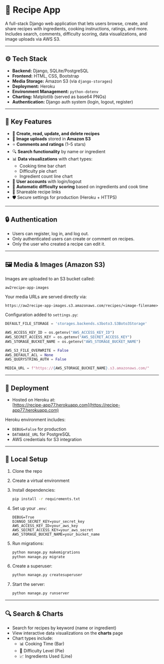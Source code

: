 # 🍲 Recipe App

A full-stack Django web application that lets users browse, create, and share recipes with ingredients, cooking instructions, ratings, and more. Includes search, comments, difficulty scoring, data visualizations, and image uploads via AWS S3.

---

## ⚙️ Tech Stack

- **Backend:** Django, SQLite/PostgreSQL
- **Frontend:** HTML, CSS, Bootstrap
- **Media Storage:** Amazon S3 (via `django-storages`)
- **Deployment:** Heroku
- **Environment Management:** `python-dotenv`
- **Charting:** Matplotlib (served as base64 PNGs)
- **Authentication:** Django auth system (login, logout, register)

---

## 🧠 Key Features

- 📝 **Create, read, update, and delete recipes**
- 📸 **Image uploads** stored in **Amazon S3**
- ⭐ **Comments and ratings** (1–5 stars)
- 🔍 **Search functionality** by name or ingredient
- 📊 **Data visualizations** with chart types:
  - Cooking time bar chart
  - Difficulty pie chart
  - Ingredient count line chart
- 👥 **User accounts** with login/logout
- 🧠 **Automatic difficulty scoring** based on ingredients and cook time
- 🔗 Shareable recipe links
- 🛡️ Secure settings for production (Heroku + HTTPS)

---

## 🔒 Authentication

- Users can register, log in, and log out.
- Only authenticated users can create or comment on recipes.
- Only the user who created a recipe can edit it.

---

## 🖼️ Media & Images (Amazon S3)

Images are uploaded to an S3 bucket called:

```
aw2recipe-app-images
```

Your media URLs are served directly via:

```
https://aw2recipe-app-images.s3.amazonaws.com/recipes/<image-filename>
```

Configuration added to `settings.py`:

```python
DEFAULT_FILE_STORAGE = 'storages.backends.s3boto3.S3Boto3Storage'

AWS_ACCESS_KEY_ID = os.getenv("AWS_ACCESS_KEY_ID")
AWS_SECRET_ACCESS_KEY = os.getenv("AWS_SECRET_ACCESS_KEY")
AWS_STORAGE_BUCKET_NAME = os.getenv("AWS_STORAGE_BUCKET_NAME")

AWS_S3_FILE_OVERWRITE = False
AWS_DEFAULT_ACL = None
AWS_QUERYSTRING_AUTH = False

MEDIA_URL = f"https://{AWS_STORAGE_BUCKET_NAME}.s3.amazonaws.com/"
```

---

## 🚀 Deployment

- Hosted on Heroku at:  
  [https://recipe-app77.herokuapp.com](https://recipe-app77.herokuapp.com)

Heroku environment includes:

- `DEBUG=False` for production
- `DATABASE_URL` for PostgreSQL
- AWS credentials for S3 integration

---

## 💠 Local Setup

1. Clone the repo  
2. Create a virtual environment  
3. Install dependencies:
   ```bash
   pip install -r requirements.txt
   ```
4. Set up your `.env`:
   ```dotenv
   DEBUG=True
   DJANGO_SECRET_KEY=your_secret_key
   AWS_ACCESS_KEY_ID=your_aws_key
   AWS_SECRET_ACCESS_KEY=your_aws_secret
   AWS_STORAGE_BUCKET_NAME=your_bucket_name
   ```

5. Run migrations:
   ```bash
   python manage.py makemigrations
   python manage.py migrate
   ```

6. Create a superuser:
   ```bash
   python manage.py createsuperuser
   ```

7. Start the server:
   ```bash
   python manage.py runserver
   ```

---

## 🔍 Search & Charts

- Search for recipes by keyword (name or ingredient)
- View interactive data visualizations on the **charts** page
- Chart types include:
  - 📊 Cooking Time (Bar)
  - 🥧 Difficulty Level (Pie)
  - 📈 Ingredients Used (Line)



